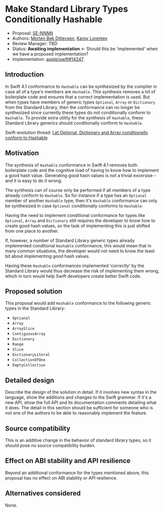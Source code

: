 # Make Standard Library Types Conditionally Hashable

* Proposal: [SE-NNNN](NNNN-stdlib-types-conditionally-hashable.md)
* Authors: [Morten Bek Ditlevsen](https://github.com/mortenbekditlevsen), [Karoy Lorentey](https://github.com/lorentey)
* Review Manager: TBD
* Status: **Awaiting implementation** <- Should this be 'implemented' when we have a proposed implementation?
* Implementation: [apple/swift#14247](https://github.com/apple/swift/pull/14247)

## Introduction

In Swift 4.1 conformance to `Hashable` can be synthesized by the compiler in case all of a type's members are `Hashable`. This synthesis removes a lot of boilerplate code and ensures that a correct implementation is used. But when types have members of generic types `Optional`, `Array` or `Dictionary` from the Standard Library, then the conformance can no longer be synthesized since currently these types do not conditionally conform to `Hashable`. To provide extra utility for the synthesis of `Hashable`, these Standard Library generics should conditionally conform to `Hashable`.

Swift-evolution thread: [Let Optional, Dictionary and Array conditionally conform to Hashable](https://forums.swift.org/t/let-optional-dictionary-and-array-conditionally-conform-to-hashable/)

## Motivation

The synthesis of `Hashable` conformance in Swift 4.1 removes both boilerplate code and the cognitive load of having to know how to implement a good hash value. Generating good hash values is not a trivial excersise - and it is easy to do it wrong. 

The synthesis can of course only be performed if all members of a type already conform to `Hashable`. So for instance if a type has an `Optional` member of another `Hashable` type, then it's `Hashable` conformance can only be synthesized in case `Optional` conditionally conforms to `Hashable`.

Having the need to implement conditional conformance for types like `Optional`, `Array` and `Dictionary` still requires the developer to know how to create good hash values, so the task of implementing this is just shifted from one place to another.

If, however, a number of Standard Library generic types already implemented conditional `Hashable` conformance, this would mean that in many common situations, the developer would not need to know the least bit about implementing good hash values.

Having these `Hashable` conformances implemented 'correctly' by the Standard Library would thus decrease the risk of implementing them wrong, which in turn would help Swift developers create better Swift code.

## Proposed solution

This proposal would add `Hashable` conformance to the following generic types in the Standard Library:

* `Optional`
* `Array`
* `ArraySlice`
* `ContiguousArray`
* `Dictionary`
* `Range`
* `Slice`
* `DictionaryLiteral`
* `CollectionOfOne`
* `EmptyCollection`


## Detailed design

Describe the design of the solution in detail. If it involves new
syntax in the language, show the additions and changes to the Swift
grammar. If it's a new API, show the full API and its documentation
comments detailing what it does. The detail in this section should be
sufficient for someone who is *not* one of the authors to be able to
reasonably implement the feature.

## Source compatibility

This is an additive change in the behavior of standard library types, so it should pose no source compatibility burden. 

## Effect on ABI stability and API resilience

Beyond an additional conformance for the types mentioned above, this proposal has no effect on ABI stability or API resilience.

## Alternatives considered

None.
